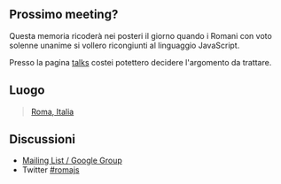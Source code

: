 ## Prossimo meeting?

Questa memoria ricoderà nei posteri il giorno quando
i Romani con voto solenne unanime si vollero ricongiunti al
linguaggio JavaScript.

Presso la pagina [talks](http://maps.google.com/maps?q=rome+italy&hnear=Rome,+Lazio,+Italy&t=m&z=9&vpsrc=0)
costei potettero decidere l'argomento da trattare.

## Luogo

> [Roma, Italia](http://maps.google.com/maps?q=rome+italy&hnear=Rome,+Lazio,+Italy&t=m&z=9&vpsrc=0)

## Discussioni

- [Mailing List / Google Group](https://groups.google.com/group/romajs)
- Twitter [#romajs](http://twitter.com/search?q=%23romajs)
